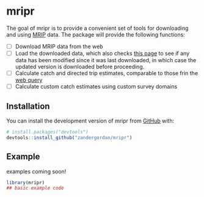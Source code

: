 
<!-- README.md is generated from README.Rmd. Please edit that file -->

# mripr

<!-- badges: start -->
<!-- badges: end -->

The goal of mripr is to provide a convenient set of tools for
downloading and using
[MRIP](https://www.fisheries.noaa.gov/recreational-fishing-data/recreational-fishing-data-downloads)
data. The package will provide the following functions:

-   [ ] Download MRIP data from the web
-   [ ] Load the downloaded data, which also checks [this
    page](https://www.st.nmfs.noaa.gov/st1/recreational/MRIP_Survey_Data/SAS/)
    to see if any data has been modified since it was last downloaded,
    in which case the updated version is downloaded before proceeding.
-   [ ] Calculate catch and directed trip estimates, comparable to those
    frin the [web
    query](https://www.fisheries.noaa.gov/data-tools/recreational-fisheries-statistics-queries)
-   [ ] Calculate custom catch estimates using custom survey domains

## Installation

You can install the development version of mripr from
[GitHub](https://github.com/) with:

``` r
# install.packages("devtools")
devtools::install_github("zandergordan/mripr")
```

## Example

examples coming soon!

``` r
library(mripr)
## basic example code
```
